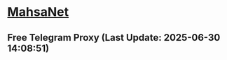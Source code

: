 
# [MahsaNet](https://t.me/mahsa_net)
## Free Telegram Proxy (Last Update: 2025-06-30 14:08:51)

    